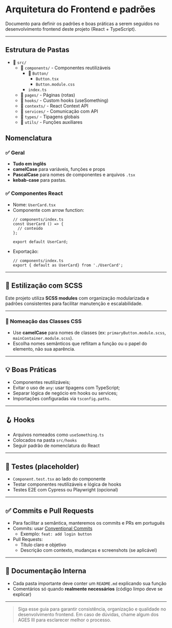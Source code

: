 # Arquitetura do Frontend e padrões

Documento para definir os padrões e boas práticas a serem seguidos no desenvolvimento frontend deste projeto (React + TypeScript).

---

## Estrutura de Pastas

- 📁 `src/`
  - 📁 `components/`       - Componentes reutilizáveis
    - 📁 `Button/`
      - `Button.tsx`
      - `Button.module.css`
    - `index.ts`
  - 📁 `pages/`            - Páginas (rotas)
  - 📁 `hooks/`            - Custom hooks (useSomething)
  - 📁 `contexts/`         - React Context API
  - 📁 `services/`         - Comunicação com API
  - 📁 `types/`            - Tipagens globais
  - 📁 `utils/`            - Funções auxiliares




## Nomenclatura

### ✅ Geral
- **Tudo em inglês**
- **camelCase** para variáveis, funções e props
- **PascalCase** para nomes de componentes e arquivos `.tsx`
- **kebab-case** para pastas.

### ✅ Componentes React
- Nome: `UserCard.tsx`
- Componente com arrow function:
  ```tsx
  // components/index.ts
  const UserCard () => {
    // conteúdo
  };

  export default UserCard;
  ```
- Exportação:
  ```tsx
  // components/index.ts
  export { default as UserCard} from './UserCard';
  ```

---

## 🎨 Estilização com SCSS

Este projeto utiliza **SCSS modules** com organização modularizada e padrões consistentes para facilitar manutenção e escalabilidade.

---

### 📛 Nomeação das Classes CSS

- Use **camelCase** para nomes de classes (ex: `primaryButton.module.scss`, `mainContainer.module.scss`).
- Escolha nomes semânticos que reflitam a função ou o papel do elemento, não sua aparência.
---

## 💡 Boas Práticas

- Componentes  reutilizáveis;
- Evitar o uso de `any`: usar tipagens com TypeScript;
- Separar lógica de negócio em hooks ou services;
- Importações configuradas via `tsconfig.paths`.

---

## 🪝 Hooks

- Arquivos nomeados como `useSomething.ts`
- Colocados na pasta `src/hooks`
- Seguir padrão de nomenclatura do React

---

## 🧪 Testes (placeholder)

- `Component.test.tsx` ao lado do componente
- Testar componentes reutilizáveis e lógica de hooks
- Testes E2E com Cypress ou Playwright (opcional)

---

## ✅ Commits e Pull Requests

- Para facilitar a semântica, manteremos os commits e PRs em português
- Commits: usar [Conventional Commits](https://www.conventionalcommits.org/en/v1.0.0/)
  - Exemplo: `feat: add login button`
- Pull Requests:
  - Título claro e objetivo
  - Descrição com contexto, mudanças e screenshots (se aplicável)

---

## 📄 Documentação Interna

- Cada pasta importante deve conter um `README.md` explicando sua função
- Comentários só quando **realmente necessários** (código limpo deve se explicar)

---

> Siga esse guia para garantir consistência, organização e qualidade no desenvolvimento frontend. Em caso de dúvidas, chame algum dos AGES III para esclarecer melhor o processo. 